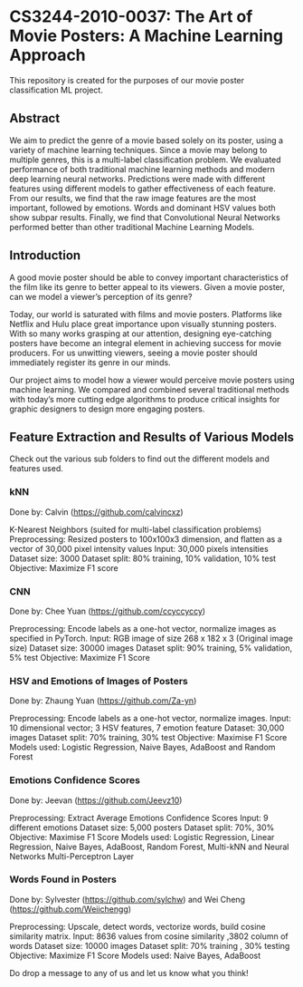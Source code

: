 # CS3244-2010-0037: The Art of Movie Posters: A Machine Learning Approach
This repository is created for the purposes of our movie poster classification ML project.

## Abstract 

We aim to predict the genre of a movie based solely on its poster, using a variety of machine learning techniques. Since a movie may belong to multiple genres, this is a multi-label classification problem. We evaluated performance of both traditional machine learning methods and modern deep learning neural networks. Predictions were made with different features using different models to gather effectiveness of each feature. From our results, we find that the raw image features are the most important, followed by emotions. Words and dominant HSV values both show subpar results. Finally, we find that Convolutional Neural Networks performed better than other traditional Machine Learning Models.

## Introduction 

A good movie poster should be able to convey important characteristics of the film like its genre to better appeal to its viewers. Given a movie poster, can we model a viewer’s perception of its genre?

Today, our world is saturated with films and movie posters. Platforms like Netflix and Hulu place great importance upon visually stunning posters. With so many works grasping at our attention, designing eye-catching posters have become an integral element in achieving success for movie producers. For us unwitting viewers, seeing a movie poster should immediately register its genre in our minds.

Our project aims to model how a viewer would perceive movie posters using machine learning. We compared and combined several traditional methods with today’s more cutting edge algorithms to produce critical insights for graphic designers to design more engaging posters.


## Feature Extraction and Results of Various Models

Check out the various sub folders to find out the different models and features used. 

### kNN 

Done by: Calvin (https://github.com/calvincxz)
  
K-Nearest Neighbors (suited for multi-label classification problems)
Preprocessing: Resized posters to 100x100x3 dimension, and flatten as a vector of 30,000 pixel intensity values
Input: 30,000 pixels intensities
Dataset size: 3000
Dataset split: 80% training, 10% validation, 10% test
Objective: Maximize F1 score
  
### CNN

Done by: Chee Yuan (https://github.com/ccyccyccy)

Preprocessing: Encode labels as a one-hot vector, normalize images as specified in PyTorch.
Input: RGB image of size 268 x 182 x 3 (Original image size)
Dataset size: 30000 images
Dataset split: 90% training, 5% validation, 5% test
Objective: Maximize F1 Score

### HSV and Emotions of Images of Posters 

Done by: Zhaung Yuan (https://github.com/Za-yn) 

Preprocessing: Encode labels as a one-hot vector, normalize images.
Input: 10 dimensional vector; 3 HSV features, 7 emotion feature
Dataset: 30,000 images
Dataset split: 70% training, 30% test
Objective: Maximise F1 Score 
Models used: Logistic Regression, Naive Bayes, AdaBoost and Random Forest 

### Emotions Confidence Scores 

Done by: Jeevan (https://github.com/Jeevz10)

Preprocessing: Extract Average Emotions Confidence Scores 
Input: 9 different emotions
Dataset size: 5,000 posters
Dataset split: 70%, 30% 
Objective: Maximise F1 Score 
Models used: Logistic Regression, Linear Regression, Naive Bayes, AdaBoost, Random Forest, Multi-kNN and Neural Networks Multi-Perceptron Layer 

### Words Found in Posters 

Done by: Sylvester (https://github.com/sylchw) and Wei Cheng (https://github.com/Weiichengg)

Preprocessing: Upscale, detect words, vectorize words, build cosine similarity matrix.
Input: 8636 values from cosine similarity ,3802 column of words 
Dataset size: 10000 images
Dataset split: 70% training , 30% testing
Objective: Maximize F1 Score
Models used: Naive Bayes, AdaBoost 


Do drop a message to any of us and let us know what you think! 
